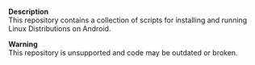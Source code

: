 **Description**  
This repository contains a collection of scripts for installing and running Linux Distributions on Android.

**Warning**  
This repository is unsupported and code may be outdated or broken.
